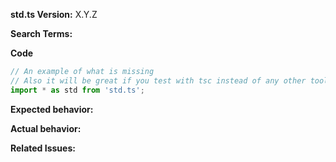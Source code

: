 <!-- 🚨 STOP 🚨 𝗦𝗧𝗢𝗣 🚨 𝑺𝑻𝑶𝑷 🚨 -->
<!--
Half of all issues filed on many repositories are duplicates, answered in the 
FAQ, or not appropriate for the bug tracker.

Please help us by doing the following steps before logging an issue:
  * Search: https://github.com/tslovers/std.ts/search?type=Issues
  * Read the CONTRIBUTING guidelines: https://github
  .com/tslovers/std.ts/blob/master/CONTRIBUTING.md
  * Your help in our FAQ would be great
-->

<!-- If you have a QUESTION:
   THIS IS NOT A FORUM FOR QUESTIONS.
   Ask questions to me and I'll personally answer: ipi.vasquez@gmail.com
-->

<!-- If you have a BUG or SUGGESTION:
  Please fill in the *entire* template below.
-->
**std.ts Version:**  X.Y.Z

<!-- Search terms you tried before logging this (so others can find this issue more easily) -->
**Search Terms:** 

**Code**

```ts
// An example of what is missing
// Also it will be great if you test with tsc instead of any other tool
import * as std from 'std.ts';

```

**Expected behavior:**

**Actual behavior:**

**Related Issues:**